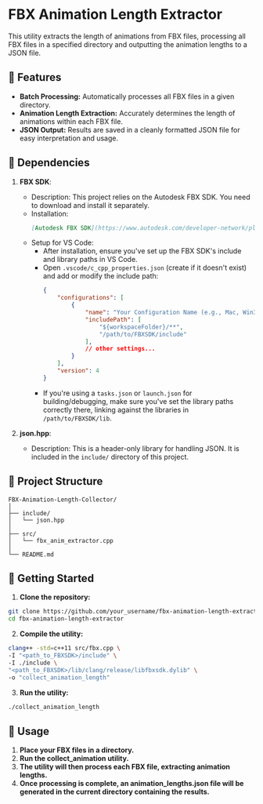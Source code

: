 # FBX Animation Length Extractor

This utility extracts the length of animations from FBX files, processing all FBX files in a specified directory and outputting the animation lengths to a JSON file.

## 🌟 Features

- **Batch Processing:** Automatically processes all FBX files in a given directory.
- **Animation Length Extraction:** Accurately determines the length of animations within each FBX file.
- **JSON Output:** Results are saved in a cleanly formatted JSON file for easy interpretation and usage.

## 🔧 Dependencies
1. **FBX SDK**: 
   - Description:
     This project relies on the Autodesk FBX SDK. You need to download and install it separately.
   - Installation:
     ```markdown
     [Autodesk FBX SDK](https://www.autodesk.com/developer-network/platform-technologies/fbx-sdk-2020-0)
     ```
   - Setup for VS Code:
     - After installation, ensure you've set up the FBX SDK's include and library paths in VS Code.
     - Open `.vscode/c_cpp_properties.json` (create if it doesn't exist) and add or modify the include path:
       ```json
       {
           "configurations": [
               {
                   "name": "Your Configuration Name (e.g., Mac, Win32, etc.)",
                   "includePath": [
                       "${workspaceFolder}/**",
                       "/path/to/FBXSDK/include"
                   ],
                   // other settings...
               }
           ],
           "version": 4
       }
       ```
     - If you're using a `tasks.json` or `launch.json` for building/debugging, make sure you've set the library paths correctly there, linking against the libraries in `/path/to/FBXSDK/lib`.

2. **json.hpp**: 
   - Description:
     This is a header-only library for handling JSON. It is included in the `include/` directory of this project.

## 📁 Project Structure

```
FBX-Animation-Length-Collector/
│
├── include/
│   └── json.hpp
│
├── src/
│   └── fbx_anim_extractor.cpp
│
└── README.md         

```


## 🚀 Getting Started

1. **Clone the repository:**

```bash
git clone https://github.com/your_username/fbx-animation-length-extractor.git
cd fbx-animation-length-extractor
```

2. **Compile the utility:**
```bash
clang++ -std=c++11 src/fbx.cpp \
-I "<path_to_FBXSDK>/include" \
-I ./include \
"<path_to_FBXSDK>/lib/clang/release/libfbxsdk.dylib" \
-o "collect_animation_length"
```

3. **Run the utility:**
```bash
./collect_animation_length
```

## 📖 Usage

1. **Place your FBX files in a directory.**
2. **Run the collect_animation utility.**
3. **The utility will then process each FBX file, extracting animation lengths.**
4. **Once processing is complete, an animation_lengths.json file will be generated in the current directory containing the results.**










